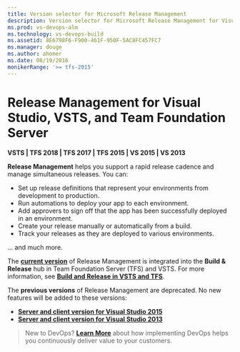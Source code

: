 ```yaml
---
title: Version selector for Microsoft Release Management
description: Version selector for Microsoft Release Management for Visual Studio, VSTS, and Team Foundation Server
ms.prod: vs-devops-alm
ms.technology: vs-devops-build
ms.assetid: 8E6798F6-F900-461F-950F-5AC8FC457FC7
ms.manager: douge
ms.author: ahomer
ms.date: 08/19/2016
monikerRange: '>= tfs-2015'
---
```


# Release Management for Visual Studio, VSTS, and Team Foundation Server

**VSTS | TFS 2018 | TFS 2017 | TFS 2015 | VS 2015 | VS 2013**  

**Release Management** helps you support a rapid release cadence and manage simultaneous releases.
You can:

* Set up release definitions that represent your environments from development to production.
* Run automations to deploy your app to each environment.
* Add approvers to sign off that the app has been successfully deployed in an environment.
* Create your release manually or automatically from a build.
* Track your releases as they are deployed to various environments.

... and much more.

The **[current version](../../overview.md)** of Release Management is integrated into the **Build &amp; Release** hub in
Team Foundation Server (TFS) and VSTS.
For more information, see **[Build and Release in VSTS and TFS](../../overview.md)**. 

The **previous versions** of Release Management are deprecated. No new features will be added to these versions:

* **[Server and client version for Visual Studio 2015](overview-rm2015.md)**
* **[Server and client version for Visual Studio 2013](https://msdn.microsoft.com/library/dn217874%28v%3Dvs.120%29.aspx)**

> New to DevOps? **[Learn More](https://www.visualstudio.com/devops)** about how implementing DevOps helps you continuously deliver value to your customers.

